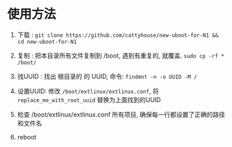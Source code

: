 # 使用方法

1. 下载 : `git clone https://github.com/cattyhouse/new-uboot-for-N1 && cd new-uboot-for-N1`

1. 复制 : 把本目录所有文件复制到 /boot, 遇到有重复的, 就覆盖. `sudo cp -rf * /boot/`

1. 找UUID : 找出 根目录的 的 UUID, 命令: `findmnt -n -o UUID -M /`

1. 设置UUID: 修改 `/boot/extlinux/extlinux.conf`, 将`replace_me_with_root_uuid` 替换为上面找到的UUID

1. 检查 /boot/extlinux/extlinux.conf 所有项目, 确保每一行都设置了正确的路径和文件名

1. reboot
